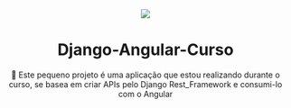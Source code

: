 <div align="center">
<img src="https://img.shields.io/github/stars/sousa2323/django-angular">
</div>
<h1 align="center">Django-Angular-Curso</h1>
<p align="center">🚀 Este pequeno projeto é uma aplicação que estou realizando durante o curso, se basea em criar APIs pelo Django Rest_Framework e consumi-lo com o Angular</p>